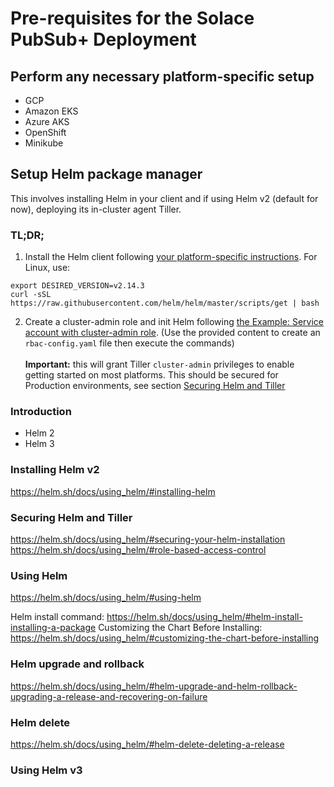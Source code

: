 # Pre-requisites for the Solace PubSub+ Deployment

## Perform any necessary platform-specific setup

- GCP
- Amazon EKS
- Azure AKS
- OpenShift
- Minikube

## Setup Helm package manager

This involves installing Helm in your client and if using Helm v2 (default for now), deploying its in-cluster agent Tiller.

### TL;DR;

1. Install the Helm client following [your platform-specific instructions](//helm.sh/docs/using_helm/#installing-the-helm-client ). For Linux, use:
```shell
export DESIRED_VERSION=v2.14.3
curl -sSL https://raw.githubusercontent.com/helm/helm/master/scripts/get | bash
```

2. Create a cluster-admin role and init Helm following [the Example: Service account with cluster-admin role](//helm.sh/docs/using_helm/#example-service-account-with-cluster-admin-role ). (Use the provided content to create an `rbac-config.yaml` file then execute the commands)<br/><br/>
**Important:** this will grant Tiller `cluster-admin` privileges to enable getting started on most platforms. This should be secured for Production environments, see section [Securing Helm and Tiller](#securing-helm)


### Introduction
- Helm 2
- Helm 3

### Installing Helm v2
https://helm.sh/docs/using_helm/#installing-helm

### Securing Helm and Tiller<a name="securing-helm"></a>
https://helm.sh/docs/using_helm/#securing-your-helm-installation
https://helm.sh/docs/using_helm/#role-based-access-control

### Using Helm
https://helm.sh/docs/using_helm/#using-helm

Helm install command: https://helm.sh/docs/using_helm/#helm-install-installing-a-package
Customizing the Chart Before Installing: https://helm.sh/docs/using_helm/#customizing-the-chart-before-installing

### Helm upgrade and rollback
https://helm.sh/docs/using_helm/#helm-upgrade-and-helm-rollback-upgrading-a-release-and-recovering-on-failure

### Helm delete
https://helm.sh/docs/using_helm/#helm-delete-deleting-a-release

### Using Helm v3